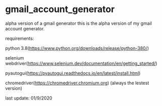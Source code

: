 # gmail_account_generator
alpha version of a gmail generator this is the alpha version of my gmail account generator.

requirements:

python 3.8(https://www.python.org/downloads/release/python-380/)

selenium webdriver(https://www.selenium.dev/documentation/en/getting_started/)

pyautogui(https://pyautogui.readthedocs.io/en/latest/install.html)

chromedriver(https://chromedriver.chromium.org) (always the lestest version)



 
last update: 01/9/2020
